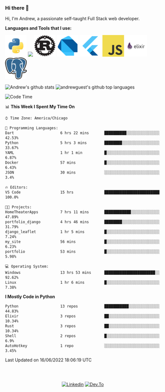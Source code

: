 ### Hi there 👋

Hi, I'm Andrew, a passionate self-taught Full Stack web developer.

**Languages and Tools that I use:**  

<code><img height="70" src="https://raw.githubusercontent.com/github/explore/80688e429a7d4ef2fca1e82350fe8e3517d3494d/topics/python/python.png"></code>
<code><img height="70" src="https://fastapi.tiangolo.com/img/logo-margin/logo-teal.png"></code>
<code><img height="70" src="https://raw.githubusercontent.com/github/explore/80688e429a7d4ef2fca1e82350fe8e3517d3494d/topics/rust/rust.png"></code>
<code><img height="70" src="https://raw.githubusercontent.com/github/explore/80688e429a7d4ef2fca1e82350fe8e3517d3494d/topics/dart/dart.png"></code>
<code><img height="70" src="https://raw.githubusercontent.com/github/explore/cebd63002168a05a6a642f309227eefeccd92950/topics/flutter/flutter.png"></code>
<code><img height="70" src="https://raw.githubusercontent.com/github/explore/80688e429a7d4ef2fca1e82350fe8e3517d3494d/topics/javascript/javascript.png"></code>
<code><img height="70" src="https://raw.githubusercontent.com/github/explore/d106aa3f6fa091ab80ab5c8cf0d931baff3caaea/topics/elixir/elixir.png"></code>
<code><img height="70" src="https://raw.githubusercontent.com/github/explore/80688e429a7d4ef2fca1e82350fe8e3517d3494d/topics/postgresql/postgresql.png"></code>

![Andrew's github stats](https://github-readme-stats.vercel.app/api?username=andrewguest&show_icons=true&theme=vue-dark&count_private=true)
<img height="180em" src="https://github-readme-stats.vercel.app/api/top-langs/?username=andrewguest&theme=vue-dark&layout=compact" alt="andrewguest's github top languages" />

<!--START_SECTION:waka-->
![Code Time](http://img.shields.io/badge/Code%20Time-1%2C157%20hrs%2050%20mins-blue)

📊 **This Week I Spent My Time On** 

```text
⌚︎ Time Zone: America/Chicago

💬 Programming Languages: 
Dart                     6 hrs 22 mins       ██████████░░░░░░░░░░░░░░░   42.53% 
Python                   5 hrs 3 mins        ████████░░░░░░░░░░░░░░░░░   33.67% 
YAML                     1 hr 1 min          █░░░░░░░░░░░░░░░░░░░░░░░░   6.87% 
Docker                   57 mins             █░░░░░░░░░░░░░░░░░░░░░░░░   6.43% 
JSON                     30 mins             ░░░░░░░░░░░░░░░░░░░░░░░░░   3.4%

🔥 Editors: 
VS Code                  15 hrs              █████████████████████████   100.0%

🐱‍💻 Projects: 
HomeTheaterApps          7 hrs 11 mins       ████████████░░░░░░░░░░░░░   47.89% 
portfolio_django         4 hrs 46 mins       ████████░░░░░░░░░░░░░░░░░   31.79% 
django_leaflet           1 hr 5 mins         █░░░░░░░░░░░░░░░░░░░░░░░░   7.24% 
my_site                  56 mins             █░░░░░░░░░░░░░░░░░░░░░░░░   6.23% 
portfolio                53 mins             █░░░░░░░░░░░░░░░░░░░░░░░░   5.98%

💻 Operating System: 
Windows                  13 hrs 53 mins      ███████████████████████░░   92.62% 
Linux                    1 hr 6 mins         █░░░░░░░░░░░░░░░░░░░░░░░░   7.38%

```

**I Mostly Code in Python** 

```text
Python                   13 repos            ███████████░░░░░░░░░░░░░░   44.83% 
Elixir                   3 repos             ██░░░░░░░░░░░░░░░░░░░░░░░   10.34% 
Rust                     3 repos             ██░░░░░░░░░░░░░░░░░░░░░░░   10.34% 
Shell                    2 repos             █░░░░░░░░░░░░░░░░░░░░░░░░   6.9% 
AutoHotkey               1 repo              ░░░░░░░░░░░░░░░░░░░░░░░░░   3.45%

```



 Last Updated on 16/06/2022 18:06:19 UTC
<!--END_SECTION:waka-->

<br><br>
<p align="center">
   <a href="https://www.linkedin.com/in/andrew-guest-a891759a" target="_blank"><img src="https://img.shields.io/badge/LinkedIn-0077B5?style=for-the-badge&logo=linkedin&logoColor=white" alt="Linkedin"></a>
  <a href="https://dev.to/aguest" target="_blank"><img src="https://img.shields.io/badge/Dev.to-0A0A0A?style=for-the-badge&logo=dev%2Eto&logoColor=white" alt="Dev.To"></a>
</p>
